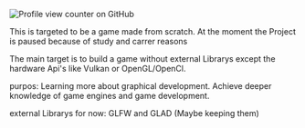 ![Profile view counter on GitHub](https://komarev.com/ghpvc/?username=paule1511)

This is targeted to be a game made from scratch. At the moment the Project is paused because of study and carrer reasons

The main target is to build a game without external Librarys except the hardware Api's like Vulkan or OpenGL/OpenCl. 

purpos: 
Learning more about graphical development.
Achieve deeper knowledge of game engines and game development.

external Librarys for now:
GLFW and GLAD (Maybe keeping them) 
